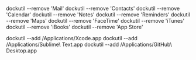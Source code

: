 dockutil --remove 'Mail'
dockutil --remove 'Contacts'
dockutil --remove 'Calendar'
dockutil --remove 'Notes'
dockutil --remove 'Reminders'
dockutil --remove 'Maps'
dockutil --remove 'FaceTime'
dockutil --remove 'iTunes'
dockutil --remove 'iBooks'
dockutil --remove 'App Store'

dockutil --add /Applications/Xcode.app
dockutil --add /Applications/Sublime\ Text.app
dockutil --add /Applications/GitHub\ Desktop.app
